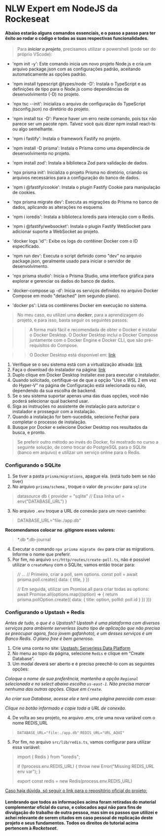 # NLW Expert em NodeJS da Rockeseat 

#### Abaixo estarão alguns comandos essenciais, e o passo a passo para ter êxito ao rodar o código e todas as suas respectivas funcionalidades.

> Para ***iniciar o projeto***, precisamos utilizar o powershell (pode ser do próprio VScode):

- 'npm init -y': Este comando inicia um novo projeto Node.js e cria um arquivo package.json com as configurações padrão, aceitando automaticamente as opções padrão.

- 'npm install typescript @types/node -D': Instala o TypeScript e as definições de tipo para o Node.js como dependências de desenvolvimento (-D) no projeto.

- 'npx tsc --init': Inicializa o arquivo de configuração do TypeScript (tsconfig.json) no diretório do projeto.

- 'npm install tsx -D': Parece haver um erro neste comando, pois tsx não parece ser um pacote npm. Talvez você quis dizer npm install react-ts ou algo semelhante.

- 'npm i fastify': Instala o framework Fastify no projeto.

- 'npm install -D prisma': Instala o Prisma como uma dependência de desenvolvimento no projeto.

- 'npm install zod': Instala a biblioteca Zod para validação de dados.

- 'npx prisma init': Inicializa o projeto Prisma no diretório, criando os arquivos necessários para a configuração do banco de dados.

- 'npm i @fastify/cookie': Instala o plugin Fastify Cookie para manipulação de cookies.

- 'npx prisma migrate dev': Executa as migrações do Prisma no banco de dados, aplicando as alterações no esquema.

- 'npm i ioredis': Instala a biblioteca Ioredis para interação com o Redis.

- 'npm i @fastify/websocket': Instala o plugin Fastify WebSocket para adicionar suporte a WebSocket ao projeto.

- 'docker logs 'id'': Exibe os logs do contêiner Docker com o ID especificado.

- 'npm run dev': Executa o script definido como "dev" no arquivo package.json, geralmente usado para iniciar o servidor de desenvolvimento.

- 'npx prisma studio': Inicia o Prisma Studio, uma interface gráfica para explorar e gerenciar os dados do banco de dados.

- 'docker-compose up -d': Inicia os serviços definidos no arquivo Docker Compose em modo "detached" (em segundo plano).

- 'docker ps': Lista os contêineres Docker em execução no sistema.

> No meu caso, eu utilizei uma ***docker***, para a aprendizagem do projeto, e para isso, basta seguir os seguintes passos:

>> A forma mais fácil e recomendada de obter o Docker é instalar o Docker Desktop. O Docker Desktop inclui o Docker Compose juntamente com o Docker Engine e Docker CLI, que são pré-requisitos do Compose.

>> O Docker Desktop está disponível em: [link](https://docs.docker.com/desktop/install/windows-install/)

1. Verifique se o seu sistema está com a virtualização ativada: [link](https://docs.docker.com/desktop/troubleshoot/topics/#virtualization)
2. Faça o download do instalador na página: [link](https://docs.docker.com/desktop/install/windows-install/)
3. Duplo clique em Docker Desktop Installer.exe para executar o instalador.
4. Quando solicitado, certifique-se de que a opção "Use o WSL 2 em vez do Hyper-V" na página de Configuração está selecionada ou não, dependendo da sua escolha de backend.
5. Se o seu sistema suportar apenas uma das duas opções, você não poderá selecionar qual backend usar.
6. Siga as instruções no assistente de instalação para autorizar o instalador e prosseguir com a instalação.
7. Quando a instalação for bem-sucedida, selecione Fechar para completar o processo de instalação.
8. Busque por Docker e selecione Docker Desktop nos resultados da busca, e pronto.

> Se preferir outro método ao invés do Docker, foi mostrado no curso a seguinte solução, de como trocar do PostgreSQL para o SQLite (banco em arquivo) e utilizar um serviço online para o Redis. 

### Configurando o SQLite

1. Se tiver a pasta `prisma/migrations`, apague ela. (está tudo bem se não tiver)
2. No arquivo `prisma/schema` , troque o valor de `provider` para `sqlite`
>    datasource db {
>    provider = "sqlite" // Essa linha
>    url      = env("DATABASE_URL")
>    }

3. No arquivo `.env` troque a URL de conexão para um novo caminho:

> DATABASE_URL="file:./app.db"

**Recomendamos colocar no .gitignore esses valores:**
> *.db
> *.db-journal

4. Executar o comando `npx prisma migrate dev` para criar as migrations. Informe o nome que preferir.
5. Por fim, no arquivo `src/http/routes/create-poll.ts`, não é possível utilizar o `createMany` com o SQLite, vamos então trocar para:

>// ...
>// Primeiro, criar a poll, sem options.
>const poll = await prisma.poll.create({
>  data: {
>    title,
>  }
>})
>
>// Em seguida, utilizar um Promise.all para criar todas as options:
>await Promise.all(options.map((option) => {
>  return prisma.pollOption.create({
>    data: {
>      title: option,
>      pollId: poll.id
>    }
>  })
>}))

### Configurando o Upstash + Redis
*Antes de tudo, o que é o Upstash? Upstash é uma plataforma com diversos serviços para ambiente serverless (outro tipo de aplicação que não precisa se preocupar agora, foco jovem gafanhoto), e um desses serviços é um Banco Redis. O plano free é bem generoso.*

1. Crie uma conta no site: [Upstash: Serverless Data Platform](https://upstash.com/)
2. No menu ao topo da página, selecione `Redis` e clique em “Create Database”.
3. Um modal deverá ser aberto e é preciso preechê-lo com as seguintes opções: 

*Coloque o nome de sua preferência, mantenha a opção `Regional` selecionada e no select abaixo escolha `us-east-1`.*
*Não precisa marcar nenhuma das outras opções. Clique em `Create`.*

*Ao criar sua Database, acesse ela e terá uma página parecida com essa:*

[](bcffb95ba92461382b864aec819abf913f8846d3b48c344b2b7f9ff04a96c46e_copy.jpg)
*Clique no botão informado e copie toda a URL de conexão.*

4. De volta ao seu projeto, no arquivo .env, crie uma nova variável com o nome REDIS_URL 
> `DATABASE_URL="file:./app.db"`
> `REDIS_URL="URL_AQUI"`

5. Por fim, no arquivo `src/lib/redis.ts`, vamos configurar para utilizar essa variável:

>import { Redis } from "ioredis";
>
>if (!process.env.REDIS_URL) {
>  throw new Error("Missing REDIS_URL env var");
>}
>
>export const redis = new Redis(process.env.REDIS_URL)

[Caso haja dúvida, só seguir o link para o repositório oficial do projeto:](https://github.com/rocketseat-education/nlw-expert-nodejs/tree/0f1a0f1e8343963ff72b523c5105de3d375e2b7f)

#### Lembrando que todos as informações acima foram retiradas do material complementar oficial do curso, e colocados aqui não para fins de divulgação do trabalho de outra pessoa, mas sim os passos que utilizei e achei relevante de serem citados em caso pessoal de replicação deste projeto e seus fundamentos. Todos os direitos do tutorial acima pertencem à ***Rocketseat***. 

